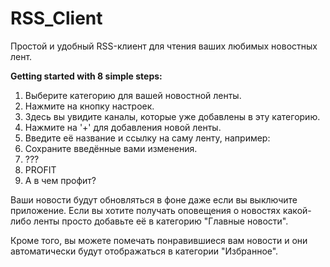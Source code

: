 # RSS_Client
Простой и удобный RSS-клиент для чтения ваших любимых новостных лент.

**Getting started with 8 simple steps:**

1. Выберите категорию для вашей новостной ленты.
2. Нажмите на кнопку настроек.
3. Здесь вы увидите каналы, которые уже добавлены в эту категорию.
4. Нажмите на '+' для добавления новой ленты.
5. Введите её название и ссылку на саму ленту, например:
6. Сохраните введённые вами изменения.
7. ???
8. PROFIT
9. А в чем профит?

Ваши новости будут обновляться в фоне даже если вы выключите приложение.
Если вы хотите получать оповещения о новостях какой-либо ленты просто добавьте её в категорию "Главные новости".

Кроме того, вы можете помечать понравившиеся вам новости и они автоматически будут отображаться в категории "Избранное".
